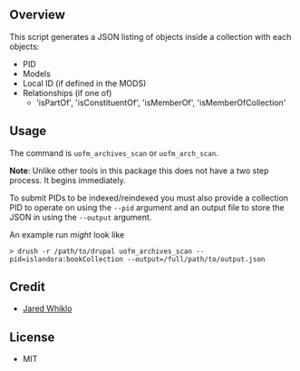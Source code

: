 ## Overview

This script generates a JSON listing of objects inside a collection with each objects:
- PID
- Models
- Local ID (if defined in the MODS)
- Relationships (if one of)
  - 'isPartOf', 'isConstituentOf', 'isMemberOf', 'isMemberOfCollection'

## Usage

The command is `uofm_archives_scan` or `uofm_arch_scan`.

**Note**: Unlike other tools in this package this does not have a two step process. It begins
immediately.
 
To submit PIDs to be indexed/reindexed you must also provide a collection PID to operate on using
the `--pid` argument and an output file to store the JSON in using the `--output` argument.

An example run _might_ look like
```shell
> drush -r /path/to/drupal uofm_archives_scan --pid=islandora:bookCollection --output=/full/path/to/output.json
```

## Credit

* [Jared Whiklo](https://github.com/whikloj)

## License

* MIT